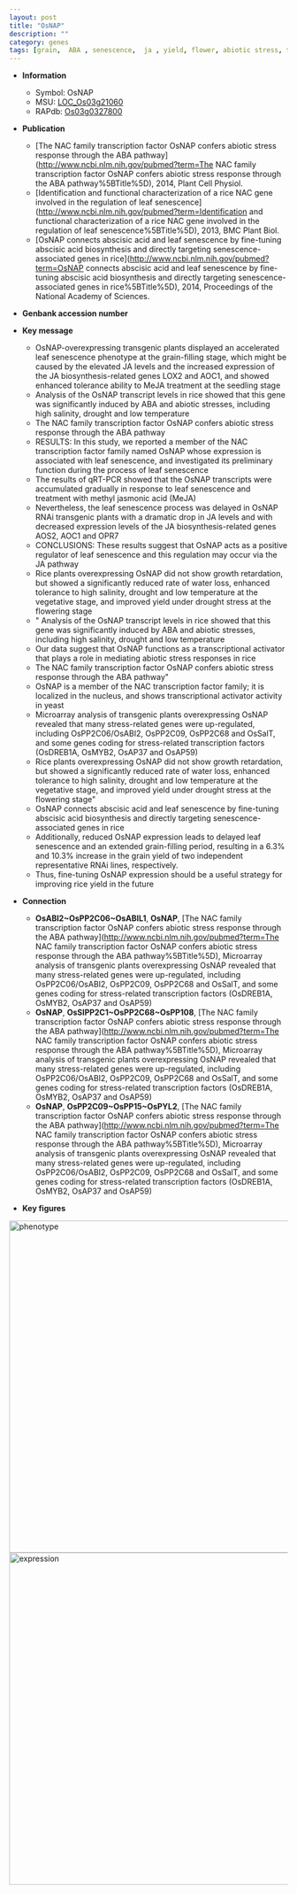 ```yaml
---
layout: post
title: "OsNAP"
description: ""
category: genes
tags: [grain,  ABA , senescence,  ja , yield, flower, abiotic stress, transcription factor, leaf, salinity, drought, seedling, jasmonic, temperature, growth, jasmonic acid, vegetative, abscisic acid, leaf senescence, abscisic acid biosynthesis, grain-filling]
---
```


* **Information**  
    + Symbol: OsNAP  
    + MSU: [LOC_Os03g21060](http://rice.plantbiology.msu.edu/cgi-bin/ORF_infopage.cgi?orf=LOC_Os03g21060)  
    + RAPdb: [Os03g0327800](http://rapdb.dna.affrc.go.jp/viewer/gbrowse_details/irgsp1?name=Os03g0327800)  

* **Publication**  
    + [The NAC family transcription factor OsNAP confers abiotic stress response through the ABA pathway](http://www.ncbi.nlm.nih.gov/pubmed?term=The NAC family transcription factor OsNAP confers abiotic stress response through the ABA pathway%5BTitle%5D), 2014, Plant Cell Physiol.
    + [Identification and functional characterization of a rice NAC gene involved in the regulation of leaf senescence](http://www.ncbi.nlm.nih.gov/pubmed?term=Identification and functional characterization of a rice NAC gene involved in the regulation of leaf senescence%5BTitle%5D), 2013, BMC Plant Biol.
    + [OsNAP connects abscisic acid and leaf senescence by fine-tuning abscisic acid biosynthesis and directly targeting senescence-associated genes in rice](http://www.ncbi.nlm.nih.gov/pubmed?term=OsNAP connects abscisic acid and leaf senescence by fine-tuning abscisic acid biosynthesis and directly targeting senescence-associated genes in rice%5BTitle%5D), 2014, Proceedings of the National Academy of Sciences.

* **Genbank accession number**  

* **Key message**  
    + OsNAP-overexpressing transgenic plants displayed an accelerated leaf senescence phenotype at the grain-filling stage, which might be caused by the elevated JA levels and the increased expression of the JA biosynthesis-related genes LOX2 and AOC1, and showed enhanced tolerance ability to MeJA treatment at the seedling stage
    + Analysis of the OsNAP transcript levels in rice showed that this gene was significantly induced by ABA and abiotic stresses, including high salinity, drought and low temperature
    + The NAC family transcription factor OsNAP confers abiotic stress response through the ABA pathway
    + RESULTS: In this study, we reported a member of the NAC transcription factor family named OsNAP whose expression is associated with leaf senescence, and investigated its preliminary function during the process of leaf senescence
    + The results of qRT-PCR showed that the OsNAP transcripts were accumulated gradually in response to leaf senescence and treatment with methyl jasmonic acid (MeJA)
    + Nevertheless, the leaf senescence process was delayed in OsNAP RNAi transgenic plants with a dramatic drop in JA levels and with decreased expression levels of the JA biosynthesis-related genes AOS2, AOC1 and OPR7
    + CONCLUSIONS: These results suggest that OsNAP acts as a positive regulator of leaf senescence and this regulation may occur via the JA pathway
    + Rice plants overexpressing OsNAP did not show growth retardation, but showed a significantly reduced rate of water loss, enhanced tolerance to high salinity, drought and low temperature at the vegetative stage, and improved yield under drought stress at the flowering stage
    + " Analysis of the OsNAP transcript levels in rice showed that this gene was significantly induced by ABA and abiotic stresses, including high salinity, drought and low temperature
    + Our data suggest that OsNAP functions as a transcriptional activator that plays a role in mediating abiotic stress responses in rice
    + The NAC family transcription factor OsNAP confers abiotic stress response through the ABA pathway"
    + OsNAP is a member of the NAC transcription factor family; it is localized in the nucleus, and shows transcriptional activator activity in yeast
    + Microarray analysis of transgenic plants overexpressing OsNAP revealed that many stress-related genes were up-regulated, including OsPP2C06/OsABI2, OsPP2C09, OsPP2C68 and OsSalT, and some genes coding for stress-related transcription factors (OsDREB1A, OsMYB2, OsAP37 and OsAP59)
    + Rice plants overexpressing OsNAP did not show growth retardation, but showed a significantly reduced rate of water loss, enhanced tolerance to high salinity, drought and low temperature at the vegetative stage, and improved yield under drought stress at the flowering stage"
    + OsNAP connects abscisic acid and leaf senescence by fine-tuning abscisic acid biosynthesis and directly targeting senescence-associated genes in rice
    + Additionally, reduced OsNAP expression leads to delayed leaf senescence and an extended grain-filling period, resulting in a 6.3% and 10.3% increase in the grain yield of two independent representative RNAi lines, respectively.
    + Thus, fine-tuning OsNAP expression should be a useful strategy for improving rice yield in the future

* **Connection**  
    + __OsABI2~OsPP2C06~OsABIL1__, __OsNAP__, [The NAC family transcription factor OsNAP confers abiotic stress response through the ABA pathway](http://www.ncbi.nlm.nih.gov/pubmed?term=The NAC family transcription factor OsNAP confers abiotic stress response through the ABA pathway%5BTitle%5D),  Microarray analysis of transgenic plants overexpressing OsNAP revealed that many stress-related genes were up-regulated, including OsPP2C06/OsABI2, OsPP2C09, OsPP2C68 and OsSalT, and some genes coding for stress-related transcription factors (OsDREB1A, OsMYB2, OsAP37 and OsAP59)
    + __OsNAP__, __OsSIPP2C1~OsPP2C68~OsPP108__, [The NAC family transcription factor OsNAP confers abiotic stress response through the ABA pathway](http://www.ncbi.nlm.nih.gov/pubmed?term=The NAC family transcription factor OsNAP confers abiotic stress response through the ABA pathway%5BTitle%5D),  Microarray analysis of transgenic plants overexpressing OsNAP revealed that many stress-related genes were up-regulated, including OsPP2C06/OsABI2, OsPP2C09, OsPP2C68 and OsSalT, and some genes coding for stress-related transcription factors (OsDREB1A, OsMYB2, OsAP37 and OsAP59)
    + __OsNAP__, __OsPP2C09~OsPP15~OsPYL2__, [The NAC family transcription factor OsNAP confers abiotic stress response through the ABA pathway](http://www.ncbi.nlm.nih.gov/pubmed?term=The NAC family transcription factor OsNAP confers abiotic stress response through the ABA pathway%5BTitle%5D),  Microarray analysis of transgenic plants overexpressing OsNAP revealed that many stress-related genes were up-regulated, including OsPP2C06/OsABI2, OsPP2C09, OsPP2C68 and OsSalT, and some genes coding for stress-related transcription factors (OsDREB1A, OsMYB2, OsAP37 and OsAP59)

* **Key figures**  
<img src="http://ricencode.github.io/images/OsNAP.pheno.png" alt="phenotype"  style="width: 600px;"/>

<img src="http://ricencode.github.io/images/OsNAP.exp.png" alt="expression"  style="width: 600px;"/>



